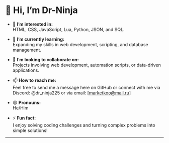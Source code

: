 # 👋 Hi, I’m Dr-Ninja

- 👀 **I’m interested in:**  
  HTML, CSS, JavaScript, Lua, Python, JSON, and SQL.

- 🌱 **I’m currently learning:**  
  Expanding my skills in web development, scripting, and database management.

- 💞️ **I’m looking to collaborate on:**  
  Projects involving web development, automation scripts, or data-driven applications.

- 📫 **How to reach me:**  
  Feel free to send me a message here on GitHub or connect with me via Discord: @dr_ninja225 or via email: [marketkoo@mail.ru]


- 😄 **Pronouns:**  
  He/Him

- ⚡ **Fun fact:**  
  I enjoy solving coding challenges and turning complex problems into simple solutions!

---

<!---
ninja225/ninja225 is a ✨ special ✨ repository because its `README.md` (this file) appears on your GitHub profile.
You can click the Preview link to take a look at your changes.
--->
